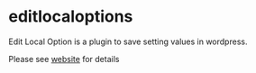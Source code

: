 # editlocaloptions
Edit Local Option is a plugin to save setting values in wordpress.

Please see [website](https://sakuraworks.net/works/editlocaloptions/) for details
